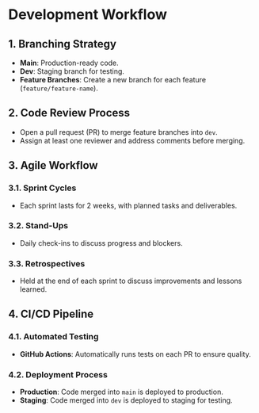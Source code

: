 # Development Workflow

## 1. Branching Strategy

- **Main**: Production-ready code.
- **Dev**: Staging branch for testing.
- **Feature Branches**: Create a new branch for each feature (`feature/feature-name`).

## 2. Code Review Process

- Open a pull request (PR) to merge feature branches into `dev`.
- Assign at least one reviewer and address comments before merging.

## 3. Agile Workflow

### 3.1. Sprint Cycles
- Each sprint lasts for 2 weeks, with planned tasks and deliverables.

### 3.2. Stand-Ups
- Daily check-ins to discuss progress and blockers.

### 3.3. Retrospectives
- Held at the end of each sprint to discuss improvements and lessons learned.

## 4. CI/CD Pipeline

### 4.1. Automated Testing
- **GitHub Actions**: Automatically runs tests on each PR to ensure quality.

### 4.2. Deployment Process
- **Production**: Code merged into `main` is deployed to production.
- **Staging**: Code merged into `dev` is deployed to staging for testing.
